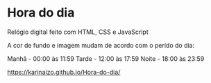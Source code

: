 # Hora do dia

Relógio digital feito com HTML, CSS e JavaScript

A cor de fundo e imagem mudam de acordo com o perído do dia:

Manhã - 00:00 às 11:59 
Tarde - 12:00 às 17:59 
Noite - 18:00 às 23:59

https://karinaizo.github.io/Hora-do-dia/
